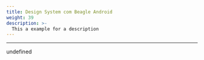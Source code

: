 ```yaml
---
title: Design System com Beagle Android
weight: 39
description: >-
  This a example for a description
---
```


---

undefined
